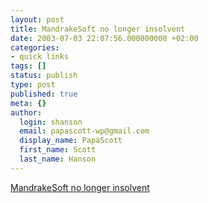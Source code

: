 ```yaml
---
layout: post
title: MandrakeSoft no longer insolvent
date: 2003-07-03 22:07:56.000000000 +02:00
categories:
- quick links
tags: []
status: publish
type: post
published: true
meta: {}
author:
  login: shanson
  email: papascott-wp@gmail.com
  display_name: PapaScott
  first_name: Scott
  last_name: Hanson
---
```

<p><a title="And the more Linux the better" href="http://www.mandrakesoft.com/company/press/briefs?n=/mandrakesoft/news/2425">MandrakeSoft no longer insolvent</a></p>
